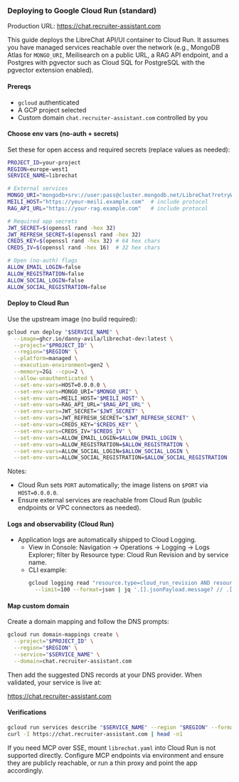 ### Deploying to Google Cloud Run (standard)

Production URL: https://chat.recruiter-assistant.com

This guide deploys the LibreChat API/UI container to Cloud Run. It assumes you have managed services reachable over the network (e.g., MongoDB Atlas for `MONGO_URI`, Meilisearch on a public URL, a RAG API endpoint, and a Postgres with pgvector such as Cloud SQL for PostgreSQL with the pgvector extension enabled).

#### Prereqs
- `gcloud` authenticated
- A GCP project selected
- Custom domain `chat.recruiter-assistant.com` controlled by you

#### Choose env vars (no-auth + secrets)
Set these for open access and required secrets (replace values as needed):

```bash
PROJECT_ID=your-project
REGION=europe-west1
SERVICE_NAME=librechat

# External services
MONGO_URI="mongodb+srv://user:pass@cluster.mongodb.net/LibreChat?retryWrites=true&w=majority"
MEILI_HOST="https://your-meili.example.com"  # include protocol
RAG_API_URL="https://your-rag.example.com"   # include protocol

# Required app secrets
JWT_SECRET=$(openssl rand -hex 32)
JWT_REFRESH_SECRET=$(openssl rand -hex 32)
CREDS_KEY=$(openssl rand -hex 32) # 64 hex chars
CREDS_IV=$(openssl rand -hex 16)  # 32 hex chars

# Open (no-auth) flags
ALLOW_EMAIL_LOGIN=false
ALLOW_REGISTRATION=false
ALLOW_SOCIAL_LOGIN=false
ALLOW_SOCIAL_REGISTRATION=false
```

#### Deploy to Cloud Run
Use the upstream image (no build required):

```bash
gcloud run deploy "$SERVICE_NAME" \
  --image=ghcr.io/danny-avila/librechat-dev:latest \
  --project="$PROJECT_ID" \
  --region="$REGION" \
  --platform=managed \
  --execution-environment=gen2 \
  --memory=2Gi --cpu=2 \
  --allow-unauthenticated \
  --set-env-vars=HOST=0.0.0.0 \
  --set-env-vars=MONGO_URI="$MONGO_URI" \
  --set-env-vars=MEILI_HOST="$MEILI_HOST" \
  --set-env-vars=RAG_API_URL="$RAG_API_URL" \
  --set-env-vars=JWT_SECRET="$JWT_SECRET" \
  --set-env-vars=JWT_REFRESH_SECRET="$JWT_REFRESH_SECRET" \
  --set-env-vars=CREDS_KEY="$CREDS_KEY" \
  --set-env-vars=CREDS_IV="$CREDS_IV" \
  --set-env-vars=ALLOW_EMAIL_LOGIN=$ALLOW_EMAIL_LOGIN \
  --set-env-vars=ALLOW_REGISTRATION=$ALLOW_REGISTRATION \
  --set-env-vars=ALLOW_SOCIAL_LOGIN=$ALLOW_SOCIAL_LOGIN \
  --set-env-vars=ALLOW_SOCIAL_REGISTRATION=$ALLOW_SOCIAL_REGISTRATION
```

Notes:
- Cloud Run sets `PORT` automatically; the image listens on `$PORT` via `HOST=0.0.0.0`.
- Ensure external services are reachable from Cloud Run (public endpoints or VPC connectors as needed).

#### Logs and observability (Cloud Run)
- Application logs are automatically shipped to Cloud Logging.
  - View in Console: Navigation → Operations → Logging → Logs Explorer; filter by Resource type: Cloud Run Revision and by service name.
  - CLI example:
    ```bash
    gcloud logging read "resource.type=cloud_run_revision AND resource.labels.service_name=$SERVICE_NAME" \
      --limit=100 --format=json | jq '.[].jsonPayload.message? // .[].textPayload?'
    ```

#### Map custom domain
Create a domain mapping and follow the DNS prompts:

```bash
gcloud run domain-mappings create \
  --project="$PROJECT_ID" \
  --region="$REGION" \
  --service="$SERVICE_NAME" \
  --domain=chat.recruiter-assistant.com
```

Then add the suggested DNS records at your DNS provider. When validated, your service is live at:

https://chat.recruiter-assistant.com

#### Verifications
```bash
gcloud run services describe "$SERVICE_NAME" --region "$REGION" --format json | jq '.status.url'
curl -I https://chat.recruiter-assistant.com | head -n1
```

If you need MCP over SSE, mount `librechat.yaml` into Cloud Run is not supported directly. Configure MCP endpoints via environment and ensure they are publicly reachable, or run a thin proxy and point the app accordingly.


